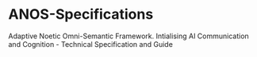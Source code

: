 # ANOS-Specifications
Adaptive Noetic Omni-Semantic Framework. Intialising AI Communication and Cognition - Technical Specification and Guide 
